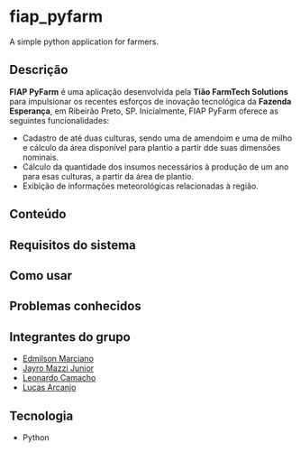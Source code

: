 # fiap_pyfarm
A simple python application for farmers.

Descrição
---------

**FIAP PyFarm** é uma aplicação desenvolvida pela **Tião FarmTech Solutions** para impulsionar os recentes esforços de inovação tecnológica da **Fazenda Esperança**, em Ribeirão Preto, SP. 
Inicialmente, FIAP PyFarm oferece as seguintes funcionalidades:

- Cadastro de até duas culturas, sendo uma de amendoim e uma de milho e cálculo da área disponível para plantio a partir dde suas dimensões nominais. 
- Cálculo da quantidade dos insumos necessários à produção de um ano para esas culturas, a partir da área de plantio.
- Exibição de informações meteorológicas relacionadas à região.


Conteúdo
------------------



Requisitos do sistema
---------------------



Como usar
---------



Problemas conhecidos
--------------------



Integrantes do grupo
--------------------

- [Edmilson Marciano](https://github.com/marciano64)
- [Jayro Mazzi Junior](https://github.com/jayrom)
- [Leonardo Camacho](leonardocamacho1983)
- [Lucas Arcanjo](https://github.com/ArcanjoLucas00)

Tecnologia
----------

- Python


